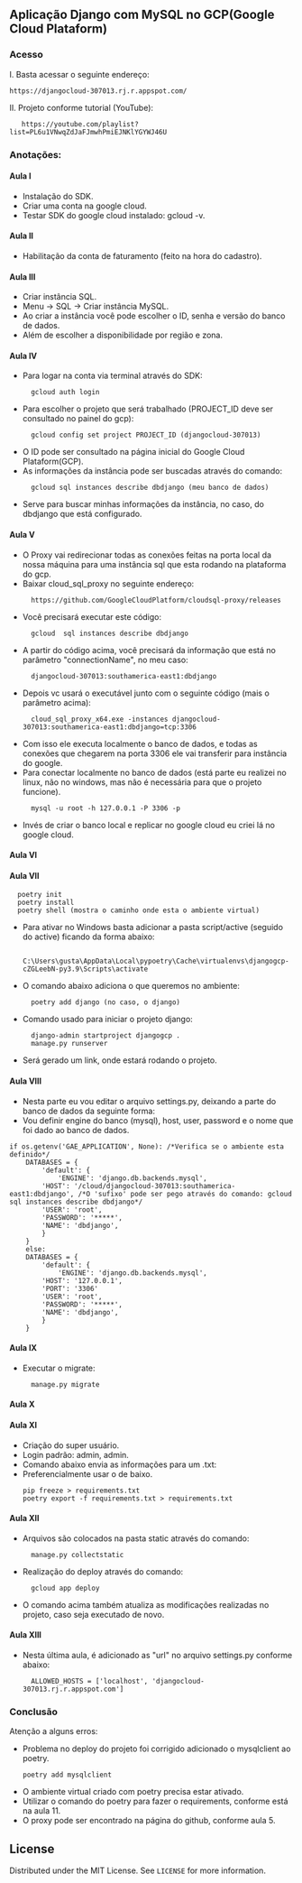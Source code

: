## Aplicação Django com MySQL no GCP(Google Cloud Plataform)

### Acesso

I. Basta acessar o seguinte endereço:
   ```
   https://djangocloud-307013.rj.r.appspot.com/
   ```
II. Projeto conforme tutorial (YouTube):
   ```
      https://youtube.com/playlist?list=PL6u1VNwqZdJaFJmwhPmiEJNKlYGYWJ46U
   ```

### Anotações:

#### Aula I
- Instalação do SDK.
- Criar uma conta na google cloud.
- Testar SDK do google cloud instalado: gcloud -v.

#### Aula II
- Habilitação da conta de faturamento (feito na hora do cadastro).

#### Aula III
- Criar instância SQL.
- Menu -> SQL -> Criar instância MySQL.
- Ao criar a instância você pode escolher o ID, senha e versão do banco de dados.
- Além de escolher a disponibilidade por região e zona.

#### Aula IV
- Para logar na conta via terminal através do SDK:
  ```
    gcloud auth login
  ```
- Para escolher o projeto que será trabalhado (PROJECT_ID deve ser consultado no painel do gcp):
  ```
    gcloud config set project PROJECT_ID (djangocloud-307013)
  ```
- O ID pode ser consultado na página inicial do Google Cloud Plataform(GCP).
- As informações da instância pode ser buscadas através do comando:
  ```
    gcloud sql instances describe dbdjango (meu banco de dados)
  ```
- Serve para buscar minhas informações da instância, no caso, do dbdjango que está configurado.

#### Aula V
- O Proxy vai redirecionar todas as conexões feitas na porta local da nossa máquina para uma instância sql que esta rodando na plataforma do gcp.
- Baixar cloud_sql_proxy no seguinte endereço:
  ```
    https://github.com/GoogleCloudPlatform/cloudsql-proxy/releases
  ```
- Você precisará executar este código:
  ```
    gcloud  sql instances describe dbdjango
  ```
- A partir do código acima, você precisará da informação que está no parâmetro "connectionName", no meu caso:
  ```
    djangocloud-307013:southamerica-east1:dbdjango
  ```
- Depois vc usará o executável junto com o seguinte código (mais o parâmetro acima):
  ```
    cloud_sql_proxy_x64.exe -instances djangocloud-307013:southamerica-east1:dbdjango=tcp:3306
  ```
- Com isso ele executa localmente o banco de dados, e todas as conexões que chegarem na porta 3306 ele vai transferir para instância do google.
- Para conectar localmente no banco de dados (está parte eu realizei no linux, não no windows, mas não é necessária para que o projeto funcione).
  ```
    mysql -u root -h 127.0.0.1 -P 3306 -p
  ```
- Invés de criar o banco local e replicar no google cloud eu criei lá no google cloud.

#### Aula VI

#### Aula VII
  ```
    poetry init
    poetry install
    poetry shell (mostra o caminho onde esta o ambiente virtual)
  ```

- Para ativar no Windows basta adicionar a pasta script/active (seguido do active) ficando da forma abaixo:
  ```
    C:\Users\gusta\AppData\Local\pypoetry\Cache\virtualenvs\djangogcp-cZGLeebN-py3.9\Scripts\activate
  ```
- O comando abaixo adiciona o que queremos no ambiente:
  ```
    poetry add django (no caso, o django)
  ```
- Comando usado para iniciar o projeto django:
  ```
    django-admin startproject djangogcp .
    manage.py runserver
  ```

- Será gerado um link, onde estará rodando o projeto.

#### Aula VIII
- Nesta parte eu vou editar o arquivo settings.py, deixando a parte do banco de dados da seguinte forma:
- Vou definir engine do banco (mysql), host, user, password e o nome que foi dado ao banco de dados.

```
if os.getenv('GAE_APPLICATION', None): /*Verifica se o ambiente esta definido*/
    DATABASES = {
    	'default': {
        	'ENGINE': 'django.db.backends.mysql',
		'HOST': '/cloud/djangocloud-307013:southamerica-east1:dbdjango', /*O 'sufixo' pode ser pego através do comando: gcloud sql instances describe dbdjango*/
		'USER': 'root',
		'PASSWORD': '*****',
		'NAME': 'dbdjango',
	    }
	}
	else:
	DATABASES = {
    	'default': {
        	'ENGINE': 'django.db.backends.mysql',
		'HOST': '127.0.0.1',
		'PORT': '3306'
		'USER': 'root',
		'PASSWORD': '*****',
		'NAME': 'dbdjango',
	    }
	}
```

#### Aula IX
- Executar o migrate:
  ```
    manage.py migrate
  ```
#### Aula X

#### Aula XI
- Criação do super usuário.
- Login padrão: admin, admin.
- Comando abaixo envia as informações para um .txt:
- Preferencialmente usar o de baixo.
  ```
  pip freeze > requirements.txt
  poetry export -f requirements.txt > requirements.txt
  ```

#### Aula XII
- Arquivos são colocados na pasta static através do comando:
  ```
    manage.py collectstatic
  ```
- Realização do deploy através do comando:
  ```
    gcloud app deploy
  ```
- O comando acima também atualiza as modificações realizadas no projeto, caso seja executado de novo.

#### Aula XIII

- Nesta última aula, é adicionado as "url" no arquivo settings.py conforme abaixo:
  ```
    ALLOWED_HOSTS = ['localhost', 'djangocloud-307013.rj.r.appspot.com']
  ```

### Conclusão

Atenção a alguns erros:
- Problema no deploy do projeto foi corrigido adicionado o mysqlclient ao poetry.
  ```
  poetry add mysqlclient
  ```
- O ambiente virtual criado com poetry precisa estar ativado.
- Utilizar o comando do poetry para fazer o requirements, conforme está na aula 11.
- O proxy pode ser encontrado na página do github, conforme aula 5.


## License

Distributed under the MIT License. See `LICENSE` for more information.
